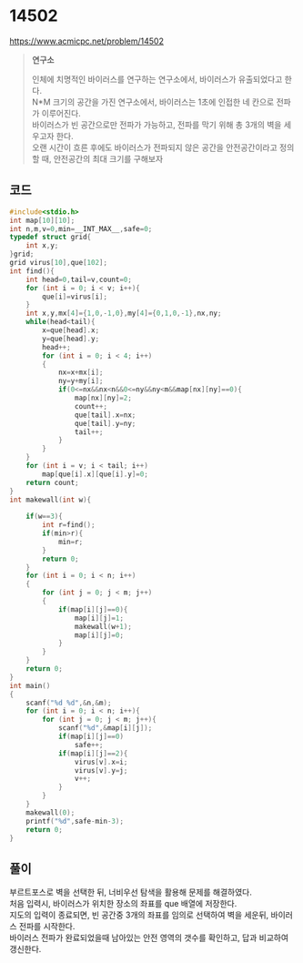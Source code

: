 # 14502
https://www.acmicpc.net/problem/14502
> **<p>연구소</p>**
> 인체에 치명적인 바이러스를 연구하는 연구소에서, 바이러스가 유출되었다고 한다.<br>
> N*M 크기의 공간을 가진 연구소에서, 바이러스는 1초에 인접한 네 칸으로 전파가 이루어진다.<br>
> 바이러스가 빈 공간으로만 전파가 가능하고, 전파를 막기 위해 총 3개의 벽을 세우고자 한다.<br>
> 오랜 시간이 흐른 후에도 바이러스가 전파되지 않은 공간을 안전공간이라고 정의할 때, 안전공간의 최대 크기를 구해보자<br>

## 코드
```c
#include<stdio.h>
int map[10][10];
int n,m,v=0,min=__INT_MAX__,safe=0;
typedef struct grid{
	int x,y;
}grid;
grid virus[10],que[102];
int find(){
	int head=0,tail=v,count=0;
	for (int i = 0; i < v; i++){
		que[i]=virus[i];
	}
	int x,y,mx[4]={1,0,-1,0},my[4]={0,1,0,-1},nx,ny;
	while(head<tail){
		x=que[head].x;
		y=que[head].y;
		head++;
		for (int i = 0; i < 4; i++)
		{
			nx=x+mx[i];
			ny=y+my[i];
			if(0<=nx&&nx<n&&0<=ny&&ny<m&&map[nx][ny]==0){
				map[nx][ny]=2;
				count++;
				que[tail].x=nx;
				que[tail].y=ny;
				tail++;
			}
		}
	}
	for (int i = v; i < tail; i++)
		map[que[i].x][que[i].y]=0;
	return count;
}
int makewall(int w){
	
	if(w==3){
		int r=find();
		if(min>r){
			min=r;
		}
		return 0;
	}
	for (int i = 0; i < n; i++)
	{
		for (int j = 0; j < m; j++)
		{
			if(map[i][j]==0){
				map[i][j]=1;
				makewall(w+1);
				map[i][j]=0;
			}
		}
	}
	return 0;
}
int main()
{
	scanf("%d %d",&n,&m);
	for (int i = 0; i < n; i++){
		for (int j = 0; j < m; j++){
			scanf("%d",&map[i][j]);
			if(map[i][j]==0)
				safe++;
			if(map[i][j]==2){
				virus[v].x=i;
				virus[v].y=j;
				v++;
			}
		}
	}
	makewall(0);
	printf("%d",safe-min-3);
	return 0;
}
```

## 풀이
부르트포스로 벽을 선택한 뒤, 너비우선 탐색을 활용해 문제를 해결하였다.<br>
처음 입력시, 바이러스가 위치한 장소의 좌표를 que 배열에 저장한다.<br>
지도의 입력이 종료되면, 빈 공간중 3개의 좌표를 임의로 선택하여 벽을 세운뒤, 바이러스 전파를 시작한다.<br>
바이러스 전파가 완료되었을때 남아있는 안전 영역의 갯수를 확인하고, 답과 비교하여 갱신한다.<br>
